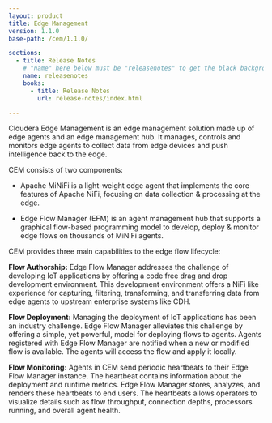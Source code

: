 ```yaml
---
layout: product
title: Edge Management
version: 1.1.0
base-path: /cem/1.1.0/

sections:
  - title: Release Notes
    # "name" here below must be "releasenotes" to get the black background
    name: releasenotes
    books:
      - title: Release Notes
        url: release-notes/index.html

---
```


Cloudera Edge Management is an edge management solution made up of edge agents and an edge management hub. It manages, controls and monitors edge agents to collect data from edge devices and push intelligence back to the edge.

CEM consists of two components:

- Apache MiNiFi is a light-weight edge agent that implements the core features of Apache NiFi, focusing on data collection & processing at the edge.

- Edge Flow Manager (EFM) is an agent management hub that supports a graphical flow-based programming model to develop, deploy & monitor edge flows on thousands of MiNiFi agents.

CEM provides three main capabilities to the edge flow lifecycle:

**Flow Authorship:** Edge Flow Manager addresses the challenge of developing IoT applications by offering a code free drag and drop development environment. This development environment offers a NiFi like experience for capturing, filtering, transforming, and transferring data from edge agents to upstream enterprise systems like CDH.

**Flow Deployment:** Managing the deployment of IoT applications has been an industry challenge. Edge Flow Manager alleviates this challenge by offering a simple, yet powerful, model for deploying flows to agents. Agents registered with Edge Flow Manager are notified when a new or modified flow is available. The agents will access the flow and apply it locally.

**Flow Monitoring:** Agents in CEM send periodic heartbeats to their Edge Flow Manager instance. The heartbeat contains information about the deployment and runtime metrics. Edge Flow Manager stores, analyzes, and renders these heartbeats to end users. The heartbeats allows operators to visualize details such as flow throughput, connection depths, processors running, and overall agent health.


